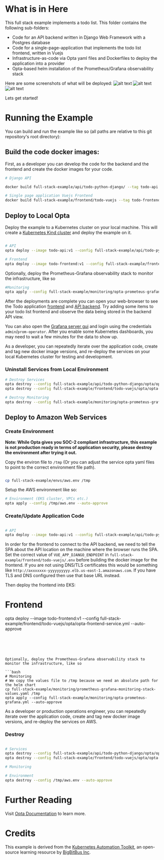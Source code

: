 # What is in Here

This full stack example implements a todo list. This folder contains the following sub-folders:
* Code for an API backend written in Django Web Framework with a Postgres database 
* Code for a single-page-application that implements the todo list frontend, written in Vuejs
* Infrastructure-as-code via Opta yaml files and Dockerfiles to deploy the application into a provider
* Opta-based helm installation of the Prometheus/Grafana observability stack  

Here are some screenshots of what will be deployed:
![alt text](frontend.png "Todo Application Frontend")
![alt text](api.png "Todo Application API Backend")
![alt text](grafana.png "Observability with Grafana+Prometheus")

Lets get started!

# Running the Example

You can build and run the example like so (all paths are relative to this git repository's root directory):

## Build the code docker images:

First, as a developer you can develop the code for the backend and the frontend and create the docker images for your code.

```bash
# Django API

docker build full-stack-example/api/todo-python-django/ --tag todo-api:v1

# Single page application Vuejs Frontend
docker build full-stack-example/frontend/todo-vuejs --tag todo-frontend:v1
```

## Deploy to Local Opta

Deploy the example to a Kubernetes cluster on your local machine. This will create a [Kubernetes Kind cluster](https://kind.sigs.k8s.io/docs/user/quick-start/) and deploy the example on it.  

```bash

# API
opta deploy --image todo-api:v1 --config full-stack-example/api/todo-python-django/opta/opta-api-service.yml --auto-approve --local

# Frontend
opta deploy --image todo-frontend:v1 --config full-stack-example/frontend/todo-vuejs/opta/opta-frontend-service.yml --auto-approve --local

```
Optionally, deploy the Prometheus-Grafana observability stack to monitor the infrastructure, like so

```bash
#Monitoring
opta apply --config full-stack-example/monitoring/opta-prometeus-grafana.yml --auto-approve --local

```

After the deployments are complete you can open your web-browser to see the Todo application [frontend](localhost:8080/frontend) and [API backend](http://localhost:8080/djangoapi/apis/v1/). Try adding some items to your todo list frontend and observe the data being stored in the backend API view.

You can also open the [Grafana server gui](http://localhost:8080/grafana) and login using the credentials `admin`/`prom-operator`. After you enable some Kubernetes dashboards, you may need to wait a few minutes for the data to show up.

As a developer, you can repeatedly iterate over the application code, create and tag new docker image versions, and re-deploy the services on your local Kubernetes cluster for testing and development.

### Uninstall Services from Local Environment

```bash
# Destroy Services
opta destroy --config full-stack-example/api/todo-python-django/opta/opta-api-service.yml --auto-approve --local
opta destroy --config full-stack-example/frontend/todo-vuejs/opta/opta-frontend-service.yml --auto-approve --local

# Destroy Monitoring
opta destroy --config full-stack-example/monitoring/opta-prometeus-grafana.yml --auto-approve --local

```

## Deploy to Amazon Web Services

### Create Environment

__Note: While Opta gives you SOC-2 compliant infrastructure, this example is not production ready in terms of application security, please destroy the environment after trying it out.__

Copy the environ file to `/tmp` (Or you can adjust the service opta yaml files to point to the correct environment file path).

```bash

cp full-stack-example/envs/aws.env /tmp
```

Setup the AWS environment like so:

```bash
# Environment (EKS cluster, VPCs etc.)
opta apply --config /tmp/aws.env --auto-approve
```

### Create/Update Application Code

```bash

# API
opta deploy --image todo-api:v1 --config full-stack-example/api/todo-python-django/opta/opta-api-service.yml --auto-approve
```

In order for the frontend to connect to the API backend, we need to tell the SPA about the API location on the machine where the browser runs the SPA. Set the correct value of `VUE_APP_DJANGO_ENDPOINT` in `full-stack-example/frontend/todo-vuejs/.env` before building the docker image for the frontend. If you are not using DNS/TLS certificates this would be something like `http://axxxxxxx-yyyyyyyyyy.elb.us-east-1.amazonaws.com`. If you have TLS and DNS configured then use that base URL instead.

Then deploy the frontend into EKS:
# Frontend
opta deploy --image todo-frontend:v1 --config full-stack-example/frontend/todo-vuejs/opta/opta-frontend-service.yml --auto-approve 

```



 

Optionally, deploy the Prometheus-Grafana observability stack to monitor the infrastructure, like so

```bash
# Monitoring
# We copy the values file to /tmp because we need an absolute path for the helm chart
cp full-stack-example/monitoring/prometheus-grafana-monitoring-stack-values.yaml /tmp
opta apply --config full-stack-example/monitoring/opta-prometeus-grafana.yml --auto-approve
```

As a developer or production operations engineer, you can repeatedly iterate over the application code, create and tag new docker image versions, and re-deploy the services on AWS.
### Destroy

```bash

# Services
opta destroy --config full-stack-example/api/todo-python-django/opta/opta-api-service.yml --auto-approve
opta destroy --config full-stack-example/frontend/todo-vuejs/opta/opta-frontend-service.yml --auto-approve 

# Monitoring

# Environment
opta destroy --config /tmp/aws.env --auto-approve

```


# Further Reading

Visit [Opta Documentation](https://docs.opta.dev/)  to learn more.

# Credits

This example is derived from the [Kubernetes Automation Toolkit](https://github.com/BigBitBusInc/kubernetes-automation-toolkit), an open-source learning resource by [BigBitBus Inc](https://www.bigbitbus.com/). 